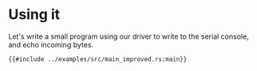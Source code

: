 # Using it

Let's write a small program using our driver to write to the serial console, and echo incoming
bytes.

```rust,editable,compile_fail
{{#include ../examples/src/main_improved.rs:main}}
```
